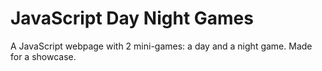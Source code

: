 # JavaScript Day Night Games #

A JavaScript webpage with 2 mini-games: a day and a night game. Made for a showcase.